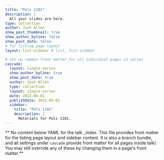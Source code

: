 ```yaml
---
title: "Pols 1101"
description: |
  All your slides are here.
type: collection
author: Josh Allen
show_post_thumbnail: true
show_author_byline: false
show_post_date: false
# for listing page layout
layout: list-sidebar # list, list-sidebar

# set up common front matter for all individual pages in series
cascade:
  layout: single-series 
  show_author_byline: true
  show_post_date: true
  author: Josh Allen
  type: collection
  layout: single-series
  date: 2022-06-01
  publishDate: 2022-05-01
  sidebar:
    title: "Pols 1101"
    description: | 
      Materials for Pols 1101.
---
```


** No content below YAML for the talk _index. This file provides front matter for the listing page layout and sidebar content. It is also a branch bundle, and all settings under `cascade` provide front matter for all pages inside talk/. You may still override any of these by changing them in a page's front matter.**
